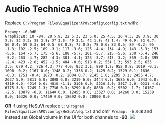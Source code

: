 # Audio Technica ATH WS99
Replace `C:\Program Files\EqualizerAPO\config\config.txt` with:
```
Preamp: -6.0dB
GraphicEQ: 10 -84; 20 5.9; 22 5.3; 23 5.0; 25 4.5; 26 4.3; 28 3.9; 30 3.5; 32 3.2; 35 2.8; 37 2.5; 40 2.1; 42 1.8; 45 1.4; 49 0.9; 52 0.7; 56 0.4; 59 0.3; 64 0.5; 68 0.8; 73 0.8; 78 0.6; 83 0.5; 89 -0.2; 95 -1.3; 102 -2.5; 109 -3.1; 117 -3.6; 125 -4.4; 134 -4.9; 143 -5.3; 153 -5.6; 164 -5.7; 175 -5.6; 188 -5.7; 201 -5.7; 215 -5.6; 230 -5.4; 246 -5.2; 263 -4.7; 282 -4.3; 301 -4.1; 323 -3.7; 345 -3.2; 369 -2.8; 395 -2.4; 423 -2.0; 452 -1.5; 484 -0.6; 518 0.2; 554 1.3; 593 2.5; 635 3.5; 679 4.2; 726 4.3; 777 4.0; 832 3.1; 890 1.9; 952 0.8; 1019 -0.1; 1090 -0.2; 1167 0.0; 1248 0.2; 1336 0.2; 1429 0.2; 1529 0.1; 1636 -0.3; 1751 -0.4; 1873 -0.2; 2004 0.7; 2145 1.8; 2295 3.1; 2455 4.7; 2627 5.9; 2811 6.0; 3008 6.0; 3219 6.0; 3444 6.0; 3685 6.0; 3943 6.0; 4219 4.0; 4514 0.6; 4830 -1.1; 5168 0.9; 5530 2.9; 5917 3.6; 6331 4.0; 6775 3.8; 7249 1.3; 7756 0.3; 8299 0.0; 8880 -0.2; 9502 -1.7; 10167 -2.5; 10879 -0.8; 11640 0.0; 12455 0.0; 13327 0.0; 14260 0.0; 15258 0.0; 16326 0.0; 17469 0.0; 18692 0.0; 20000 0.0
```
**OR** if using HeSuVi replace `C:\Program Files\EqualizerAPO\config\HeSuVi\eq.txt` and omit `Preamp: -6.0dB` and instead set Global volume in the UI for both channels to **-60**.
![](https://raw.githubusercontent.com/jaakkopasanen/AutoEq/master/results/Sonoma%20Model%20One/innerfidelity/onear/Audio%20Technica%20ATH%20WS99/Audio%20Technica%20ATH%20WS99.png)